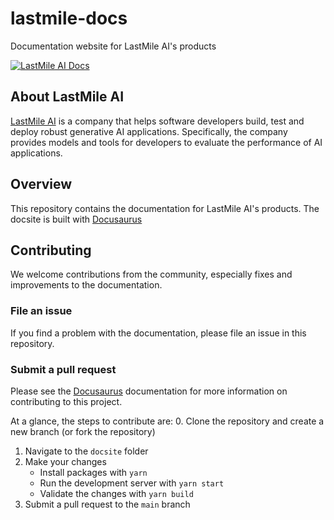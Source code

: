 # lastmile-docs
Documentation website for LastMile AI's products

[![LastMile AI Docs](https://github.com/lastmile-ai/lastmile-docs/actions/workflows/deploy-docs.yml/badge.svg)](https://github.com/lastmile-ai/lastmile-docs/actions/workflows/deploy-docs.yml)


## About LastMile AI
[LastMile AI](https://lastmileai.dev) is a company that helps software developers build, test and deploy robust generative AI applications. Specifically, the company provides models and tools for developers to evaluate the performance of AI applications.

## Overview
This repository contains the documentation for LastMile AI's products. The docsite is built with [Docusaurus](https://docusaurus.io)

## Contributing
We welcome contributions from the community, especially fixes and improvements to the documentation.

### File an issue
If you find a problem with the documentation, please file an issue in this repository.

### Submit a pull request
Please see the [Docusaurus](https://docusaurus.io) documentation for more information on contributing to this project.

At a glance, the steps to contribute are:
0. Clone the repository and create a new branch (or fork the repository)
1. Navigate to the `docsite` folder
2. Make your changes
    * Install packages with `yarn` 
    * Run the development server with `yarn start`
    * Validate the changes with `yarn build`
3. Submit a pull request to the `main` branch
